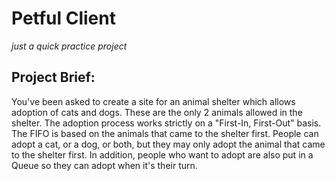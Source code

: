 # Petful Client
_just a quick practice project_
## Project Brief: 
You've been asked to create a site for an animal shelter which allows adoption of cats and dogs. These are the only 2 animals allowed in the shelter. The adoption process works strictly on a "First-In, First-Out" basis. The FIFO is based on the animals that came to the shelter first. People can adopt a cat, or a dog, or both, but they may only adopt the animal that came to the shelter first. In addition, people who want to adopt are also put in a Queue so they can adopt when it's their turn.